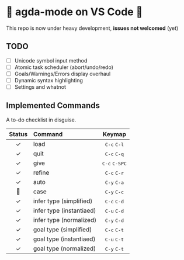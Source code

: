 # 🚧 agda-mode on VS Code 🚧

This repo is now under heavy development, **issues not welcomed** (yet)

## TODO 

- [ ] Unicode symbol input method
- [ ] Atomic task scheduler (abort/undo/redo)
- [ ] Goals/Warnings/Errors display overhaul
- [ ] Dynamic syntax highlighting 
- [ ] Settings and whatnot

## Implemented Commands

A to-do checklist in disguise.

| Status | Command                           | Keymap                          |
|:------:|:----------------------------------|:-------------------------------:|
| ✓      | load                              | <kbd>C-c</kbd> <kbd>C-l</kbd>   |
| ✓      | quit                              | <kbd>C-c</kbd> <kbd>C-q</kbd>   |
| ✓      | give                              | <kbd>C-c</kbd> <kbd>C-SPC</kbd> |
| ✓      | refine                            | <kbd>C-c</kbd> <kbd>C-r</kbd>   |
| ✓      | auto                              | <kbd>C-y</kbd> <kbd>C-a</kbd>   |
| 🚧     | case                              | <kbd>C-y</kbd> <kbd>C-c</kbd>   |
| ✓      | infer type (simplified)           | <kbd>C-c</kbd> <kbd>C-d</kbd>   |
| ✓      | infer type (instantiaed)          | <kbd>C-u</kbd> <kbd>C-d</kbd>   |
| ✓      | infer type (normalized)           | <kbd>C-y</kbd> <kbd>C-d</kbd>   |
| ✓      | goal type (simplified)            | <kbd>C-c</kbd> <kbd>C-t</kbd>   |
| ✓      | goal type (instantiaed)           | <kbd>C-u</kbd> <kbd>C-t</kbd>   |
| ✓      | goal type (normalized)            | <kbd>C-y</kbd> <kbd>C-t</kbd>   |
